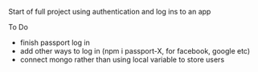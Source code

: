 Start of full project using authentication and log ins to an app

To Do
- finish passport log in
- add other ways to log in (npm i passport-X, for facebook, google etc)
- connect mongo rather than using local variable to store users
